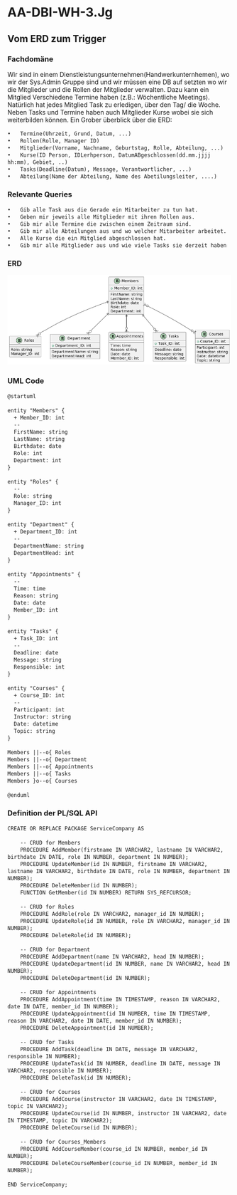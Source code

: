 # AA-DBI-WH-3.Jg

## Vom ERD zum Trigger

### Fachdomäne
Wir sind in einem Dienstleistungsunternehmen(Handwerkunternhemen), wo wir der Sys.Admin Gruppe sind und wir müssen eine DB auf setzten wo wir die Mitglieder und die Rollen der Mitglieder verwalten. Dazu kann ein Mitglied Verschiedene Termine haben (z.B.: Wöchentliche Meetings). Natürlich hat jedes Mitglied Task zu erledigen, über den Tag/ die Woche. Neben Tasks und Termine haben auch Mitglieder Kurse wobei sie sich weiterbilden können. Ein Grober überblick über die ERD: 

    •	Termine(Uhrzeit, Grund, Datum, ...)
    •	Rollen(Rolle, Manager ID)
    •	Mitglieder(Vorname, Nachname, Geburtstag, Rolle, Abteilung, ...)
    •	Kurse(ID Person, IDLerhperson, DatumABgeschlossen(dd.mm.jjjj hh:mm), Gebiet, ..)
    •	Tasks(Deadline(Datum), Message, Verantwortlicher, ...)
    •	Abteilung(Name der Abteilung, Name des Abetilungsleiter, ....)

### Relevante Queries

    •	Gib alle Task aus die Gerade ein Mitarbeiter zu tun hat.
    •	Geben mir jeweils alle Mitglieder mit ihren Rollen aus.
    •	Gib mir alle Termine die zwischen einem Zeitraum sind.
    •	Gib mir alle Abteilungen aus und wo welcher Mitarbeiter arbeitet.
    •	Alle Kurse die ein Mitglied abgeschlossen hat.
    •	Gib mir alle Mitglieder aus und wie viele Tasks sie derzeit haben

### ERD
![Alt text](image-1.png)
### UML Code
```
@startuml

entity "Members" {
  + Member_ID: int
  --
  FirstName: string
  LastName: string
  Birthdate: date
  Role: int
  Department: int
}

entity "Roles" {
  --
  Role: string
  Manager_ID: int
}

entity "Department" {
  + Department_ID: int
  --
  DepartmentName: string
  DepartmentHead: int
}

entity "Appointments" {
  --
  Time: time
  Reason: string
  Date: date
  Member_ID: int
}

entity "Tasks" {
  + Task_ID: int
  --
  Deadline: date
  Message: string
  Responsible: int
}

entity "Courses" {
  + Course_ID: int
  --
  Participant: int
  Instructor: string
  Date: datetime
  Topic: string
}

Members ||--o{ Roles
Members ||--o{ Department
Members ||--o{ Appointments
Members ||--o{ Tasks 
Members }o--o{ Courses 

@enduml
```

### Definition der PL/SQL API

```
CREATE OR REPLACE PACKAGE ServiceCompany AS

    -- CRUD for Members
    PROCEDURE AddMember(firstname IN VARCHAR2, lastname IN VARCHAR2, birthdate IN DATE, role IN NUMBER, department IN NUMBER);
    PROCEDURE UpdateMember(id IN NUMBER, firstname IN VARCHAR2, lastname IN VARCHAR2, birthdate IN DATE, role IN NUMBER, department IN NUMBER);
    PROCEDURE DeleteMember(id IN NUMBER);
    FUNCTION GetMember(id IN NUMBER) RETURN SYS_REFCURSOR;
    
    -- CRUD for Roles
    PROCEDURE AddRole(role IN VARCHAR2, manager_id IN NUMBER);
    PROCEDURE UpdateRole(id IN NUMBER, role IN VARCHAR2, manager_id IN NUMBER);
    PROCEDURE DeleteRole(id IN NUMBER);
    
    -- CRUD for Department
    PROCEDURE AddDepartment(name IN VARCHAR2, head IN NUMBER);
    PROCEDURE UpdateDepartment(id IN NUMBER, name IN VARCHAR2, head IN NUMBER);
    PROCEDURE DeleteDepartment(id IN NUMBER);
    
    -- CRUD for Appointments
    PROCEDURE AddAppointment(time IN TIMESTAMP, reason IN VARCHAR2, date IN DATE, member_id IN NUMBER);
    PROCEDURE UpdateAppointment(id IN NUMBER, time IN TIMESTAMP, reason IN VARCHAR2, date IN DATE, member_id IN NUMBER);
    PROCEDURE DeleteAppointment(id IN NUMBER);
    
    -- CRUD for Tasks
    PROCEDURE AddTask(deadline IN DATE, message IN VARCHAR2, responsible IN NUMBER);
    PROCEDURE UpdateTask(id IN NUMBER, deadline IN DATE, message IN VARCHAR2, responsible IN NUMBER);
    PROCEDURE DeleteTask(id IN NUMBER);
    
    -- CRUD for Courses
    PROCEDURE AddCourse(instructor IN VARCHAR2, date IN TIMESTAMP, topic IN VARCHAR2);
    PROCEDURE UpdateCourse(id IN NUMBER, instructor IN VARCHAR2, date IN TIMESTAMP, topic IN VARCHAR2);
    PROCEDURE DeleteCourse(id IN NUMBER);
    
    -- CRUD for Courses_Members
    PROCEDURE AddCourseMember(course_id IN NUMBER, member_id IN NUMBER);
    PROCEDURE DeleteCourseMember(course_id IN NUMBER, member_id IN NUMBER);
    
END ServiceCompany;
```
